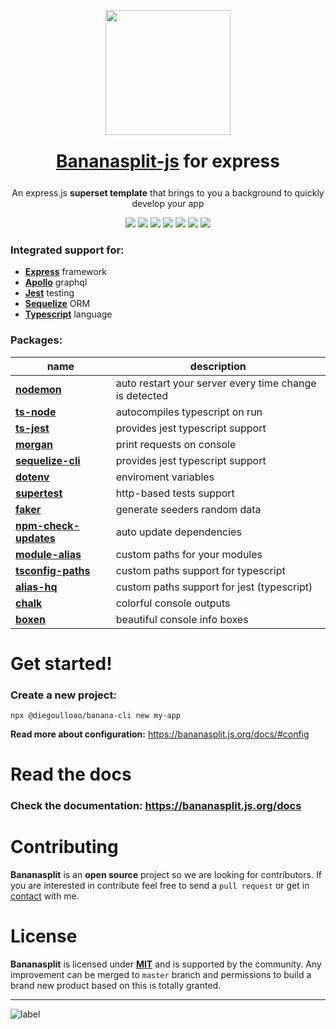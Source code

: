 <p align="center"><img src="https://bananasplit.js.org/assets/images/bananasplit-logo.png" width="200"></p>
<h1 style="margin:25px" align="center"><a href="https://bananasplit.js.org/">Bananasplit-js</a> for express</h1>
<p align="center">An express.js <b>superset template</b> that brings to you a background to quickly develop your app</p>

<p align="center">
    <img src="https://img.shields.io/badge/written-typescript-blue?logo=typescript">
    <img src="https://img.shields.io/badge/js-express-lightgray">
    <img src="https://img.shields.io/badge/graphql-apollo-blue?logo=graphql">
    <img src="https://img.shields.io/badge/orm-sequelize-blue">
    <img src="https://img.shields.io/badge/test-jest-green?logo=jest">
    <img src="https://img.shields.io/badge/version-v1.2-orange">
    <img src="https://img.shields.io/badge/license-MIT-blue">
</p>

### Integrated support for:
 * **[Express](https://expressjs.com/)** framework
 * **[Apollo](https://www.apollographql.com/)** graphql
 * **[Jest](https://jestjs.io/)** testing
 * **[Sequelize](https://sequelize.org/)** ORM
 * **[Typescript](https://www.typescriptlang.org/)** language

### Packages:
| name |  description |
| ---- | ------------ |
| **[nodemon](https://www.npmjs.com/package/nodemon)** | auto restart your server every time change is detected |
| **[ts-node](https://www.npmjs.com/package/ts-node)** | autocompiles typescript on run |
| **[ts-jest](https://www.npmjs.com/package/ts-jest)** | provides jest typescript support |
| **[morgan](https://www.npmjs.com/package/morgan)** | print requests on console |
| **[sequelize-cli](https://www.npmjs.com/package/sequelize-cli)** | provides jest typescript support |
| **[dotenv](https://www.npmjs.com/package/dotenv)** | enviroment variables |
| **[supertest](https://www.npmjs.com/package/supertest)** | http-based tests support |
| **[faker](https://www.npmjs.com/package/faker)** | generate seeders random data |
| **[npm-check-updates](https://www.npmjs.com/package/npm-check-updates)** | auto update dependencies |
| **[module-alias](https://www.npmjs.com/package/module-alias)** | custom paths for your modules |
| **[tsconfig-paths](https://www.npmjs.com/package/tsconfig-paths)** | custom paths support for typescript |
| **[alias-hq](https://www.npmjs.com/package/alias-hq)** | custom paths support for jest (typescript)|
| **[chalk](https://www.npmjs.com/package/chalk)** | colorful console outputs |
| **[boxen](https://www.npmjs.com/package/boxen)** | beautiful console info boxes |

# Get started!

### Create a new project:
```
npx @diegoulloao/banana-cli new my-app
```

**Read more about configuration:** https://bananasplit.js.org/docs/#config

# Read the docs

### Check the documentation: https://bananasplit.js.org/docs

# Contributing
**Bananasplit** is an **open source** project so we are looking for contributors. If you are interested in contribute feel free to send a `pull request` or get in [contact](mailto:diegoulloao@icloud.com) with me.

# License
**Bananasplit** is licensed under **[MIT](https://github.com/diegoulloao/bananasplit-express-template/blob/master/LICENSE)** and is supported by the community. Any improvement can be merged to `master` branch and permissions to build a brand new product based on this is totally granted.

---
![label](https://img.shields.io/badge/2020-banana--split-yellow?style=for-the-badge)
